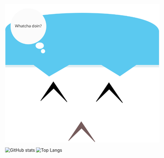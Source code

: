 
<p align="center"> 
  <img src="https://raw.githubusercontent.com/johnpaulgarcia/johnpaulgarcia/main/face.svg"/>
</p>

![GitHub stats](https://github-readme-stats.vercel.app/api?username=johnpaulgarcia&theme=gotham&show_icons=true&count_private=true&hide_title=true&hide_border=true)
![Top Langs](https://github-readme-stats.vercel.app/api/top-langs/?username=johnpaulgarcia&layout=default&theme=gotham&hide=html&hide_border=true&card_width=330)
